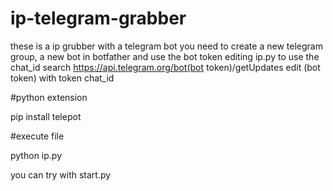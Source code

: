 # ip-telegram-grabber
these is a ip grubber with a telegram bot
you need to create a new telegram group, a new bot in botfather and use the bot token editing ip.py
to use the chat_id search https://api.telegram.org/bot(bot token)/getUpdates
edit (bot token) with token chat_id

#python extension

pip install telepot

#execute file

python ip.py

you can try with start.py
